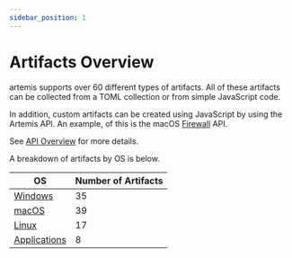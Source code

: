```yaml
---
sidebar_position: 1
---
```


# Artifacts Overview

artemis supports over 60 different types of artifacts. All of these artifacts
can be collected from a TOML collection or from simple JavaScript code.

In addition, custom artifacts can be created using JavaScript by using the
Artemis API. An example, of this is the macOS
[Firewall](https://github.com/puffyCid/artemis-api/blob/main/src/macos/plist/firewall.ts)
API.

See [API Overview](../API/overview.md) for more details.

A breakdown of artifacts by OS is below.

| OS                                | Number of Artifacts |
| --------------------------------- | ------------------- |
| [Windows](./windows.md)           | 35                  |
| [macOS](./macos.md)               | 39                  |
| [Linux](./linux.md)               | 17                  |
| [Applications](./applications.md) | 8                   |
